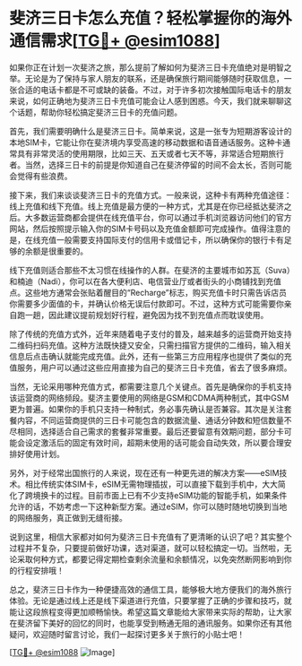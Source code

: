 # 斐济三日卡怎么充值？轻松掌握你的海外通信需求[[TG💪+ @esim1088](https://t.me/s/esim1088)]

如果你正在计划一次斐济之旅，那么提前了解如何为斐济三日卡充值绝对是明智之举。无论是为了保持与家人朋友的联系，还是确保旅行期间能够随时获取信息，一张合适的电话卡都是不可或缺的装备。不过，对于许多初次接触国际电话卡的朋友来说，如何正确地为斐济三日卡充值可能会让人感到困惑。今天，我们就来聊聊这个话题，帮助你轻松搞定斐济三日卡的充值问题。

首先，我们需要明确什么是斐济三日卡。简单来说，这是一张专为短期游客设计的本地SIM卡，它能让你在斐济境内享受高速的移动数据和语音通话服务。这种卡通常具有非常灵活的使用期限，比如三天、五天或者七天不等，非常适合短期旅行者。当然，选择三日卡的前提是你知道自己在斐济停留的时间不会太长，否则可能会觉得有些浪费。

接下来，我们来谈谈斐济三日卡的充值方式。一般来说，这种卡有两种充值途径：线上充值和线下充值。线上充值是最方便的一种方式，尤其是在你已经抵达斐济之后。大多数运营商都会提供在线充值平台，你可以通过手机浏览器访问他们的官方网站，然后按照提示输入你的SIM卡号码以及充值金额即可完成操作。值得注意的是，在线充值一般需要支持国际支付的信用卡或借记卡，所以确保你的银行卡有足够的余额是很重要的。

线下充值则适合那些不太习惯在线操作的人群。在斐济的主要城市如苏瓦（Suva）和楠迪（Nadi），你可以在各大便利店、电信营业厅或者街头的小商铺找到充值点。这些地方通常会张贴着醒目的“Recharge”标志，购买充值卡时只需告诉店员你需要多少面值的卡，并确认价格无误后付款即可。不过，这种方式可能需要你亲自跑一趟，因此建议提前规划好行程，避免因为找不到充值点而耽误使用。

除了传统的充值方式外，近年来随着电子支付的普及，越来越多的运营商开始支持二维码扫码充值。这种方法既快捷又安全，只需扫描官方提供的二维码，输入相关信息后点击确认就能完成充值。此外，还有一些第三方应用程序也提供了类似的充值服务，用户可以通过这些应用直接为自己的斐济三日卡充值，省去了很多麻烦。

当然，无论采用哪种充值方式，都需要注意几个关键点。首先是确保你的手机支持该运营商的网络频段。斐济主要使用的网络是GSM和CDMA两种制式，其中GSM更为普遍。如果你的手机只支持一种制式，务必事先确认是否兼容。其次是关注套餐内容，不同运营商提供的三日卡可能包含的数据流量、通话分钟数和短信数量不尽相同，选择适合自己需求的套餐非常重要。最后还要留意有效期问题，部分卡可能会设定激活后的固定有效时间，超期未使用的话可能会自动失效，所以要合理安排好使用计划。

另外，对于经常出国旅行的人来说，现在还有一种更先进的解决方案——eSIM技术。相比传统实体SIM卡，eSIM无需物理插拔，可以直接下载到手机中，大大简化了跨境换卡的过程。目前市面上已有不少支持eSIM功能的智能手机，如果条件允许的话，不妨考虑一下这种新型方案。通过eSIM，你可以随时随地切换到当地的网络服务，真正做到无缝衔接。

说到这里，相信大家都对如何为斐济三日卡充值有了更清晰的认识了吧？其实整个过程并不复杂，只要提前做好功课，选对渠道，就可以轻松搞定一切。当然啦，无论采取何种方式，都要记得定期检查剩余流量和余额情况，以免突然断网影响到你的行程安排哦！

总之，斐济三日卡作为一种便捷高效的通信工具，能够极大地方便我们的海外旅行体验。无论是通过线上还是线下渠道进行充值，只要掌握了正确的步骤和技巧，就能让这段旅程变得更加顺畅愉快。希望这篇文章能给大家带来实际的帮助，让大家在斐济留下美好的回忆的同时，也能享受到畅通无阻的通讯服务。如果你还有其他疑问，欢迎随时留言讨论，我们一起探讨更多关于旅行的小贴士吧！

[[TG💪+ @esim1088](https://t.me/s/esim1088) ![Image](https://i.postimg.cc/4NQfJmqS/Snipaste-2025-05-13-00-14-12.png)]